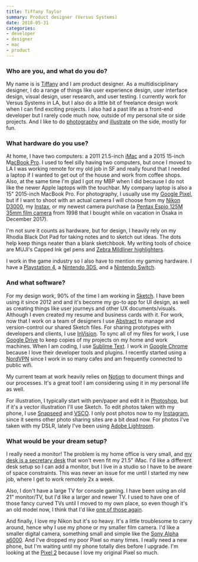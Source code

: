```yaml
---
title: Tiffany Taylor
summary: Product designer (Versus Systems)
date: 2018-05-31
categories:
- developer
- designer
- mac
- product
---
```


### Who are you, and what do you do?

My name is is [Tiffany](http://niffyat.net/ "Tiffany's website.") and I am product designer. As a multidisciplinary designer, I do a range of things like user experience design, user interface design, visual design, user research, and user testing. I currently work for Versus Systems in LA, but I also do a little bit of freelance design work when I can find exciting projects. I also had a past life as a front-end developer but I rarely code much now, outside of my personal site or side projects. And I like to do [photography](https://www.instagram.com/niffyat/ "Tiffany's Instagram account.") and [illustrate](https://www.instagram.com/explore/tags/tifanosketch/ "Tiffany's illustrations on Instagram.") on the side, mostly for fun.

### What hardware do you use?

At home, I have two computers: a 2011 21.5-inch [iMac][] and a 2015 15-inch M[acBook Pro][macbook-pro]. I used to feel silly having two computers, but once I moved to LA I was working remote for my old job in SF and really found that I needed a laptop if I wanted to get out of the house and work from coffee shops. Also, at the same time I'm glad I got my MBP when I did because I do not like the newer Apple laptops with the touchbar. My company laptop is also a 15" 2015-inch MacBook Pro. For photography, I usually use my [Google Pixel][pixel], but if I want to shoot with an actual camera I will choose from my [Nikon D3000][d3000], my [Instax][instax-mini-8], or my newest camera purchase (a [Pentax Espio 125M 35mm film camera][espio-125m] from 1998 that I bought while on vacation in Osaka in December 2017). 

I'm not sure it counts as hardware, but for design, I heavily rely on my Rhodia Black Dot Pad for taking notes and to sketch out ideas. The dots help keep things neater than a blank sketchbook. My writing tools of choice are MUJI's Capped Ink gel pens and [Zebra Mildliner highlighters][mildliner].

I work in the game industry so I also have to mention my gaming hardware. I have a [Playstation 4][ps4], a [Nintendo 3DS][3ds], and a [Nintendo Switch][switch.2].

### And what software?

For my design work, 90% of the time I am working in [Sketch][]. I have been using it since 2012 and and it's become my go-to app for UI design, as well as creating things like user journeys and other UX documents/visuals. Although I even created my resume and business cards with it. For work, now that I work on a team of designers I use [Abstract][] to manage and version-control our shared Sketch files. For sharing prototypes with developers and clients, I use [InVision][]. To sync all of my files for work, I use [Google Drive][google-drive] to keep copies of my projects on my home and work machines. When I am coding, I use [Sublime Text][sublime-text]. I work in [Google Chrome][chrome] because I love their developer tools and plugins. I recently started using a [NordVPN][] since I work in so many cafes and am frequently connected to public wifi.

My current team at work heavily relies on [Notion][] to document things and our processes. It's a great tool! I am considering using it in my personal life as well.

For illustration, I typically start with pen/paper and edit it in [Photoshop][], but if it's a vector illustration I'll use Sketch. To edit photos taken with my phone, I use [Snapseed][snapseed-android] and [VSCO][vsco-android]. I only post photos now to my [Instagram][instagram-android], since it seems other photo sharing sites are a bit dead now. For photos I've taken with my DSLR, lately I've been using [Adobe Lightroom][lightroom].

### What would be your dream setup?

I really need a monitor! The problem is my home office is very small, and [my desk is a secretary desk][ps-2014] that won't even fit my 21.5" iMac. I'd like a different desk setup so I can add a monitor, but I live in a studio so I have to be aware of space constraints. This was never an issue for me until I started my new job, where I get to work remotely 2x a week.

Also, I don't have a large TV for console gaming. I have been using an old 21" monitor/TV, but I'd like a larger and newer TV. I used to have one of those fancy curved TVs until I moved to my own place, so even though it's an old model now, I think that I'd like [one of those again][un49ku6500fxza].

And finally, I love my Nikon but it's so heavy. It's a little troublesome to carry around, hence why I use my phone or my smaller film camera. I'd like a smaller digital camera, something small and simple like the [Sony Alpha a6000][a6000]. And I've dropped my poor Pixel so many times. I really need a new phone, but I'm waiting until my phone totally dies before I upgrade. I'm looking at the [Pixel 2][pixel-2] because I love my original Pixel so much.

[3ds]: https://www.nintendo.com/3ds/ "A portable gaming console with a 3D screen."
[a6000]: https://en.wikipedia.org/wiki/Sony_%CE%B16000 "A 24.3 megapixel mirrorless camera."
[abstract]: https://www.goabstract.com/ "A service for designs with version control and collaboration."
[chrome]: https://www.google.com/intl/en/chrome/browser/ "A WebKit-based browser, where each tab runs in its own thread."
[d3000]: https://en.wikipedia.org/wiki/Nikon_D3000 "A 10.2 megapixel DSLR."
[espio-125m]: http://www.collection-appareils.fr/x/html/camera-5498-Pentax_Espio%20125M.html "A 35mm film camera."
[google-drive]: https://drive.google.com/ "A cloud storage service."
[imac]: https://www.apple.com/imac/ "An all-in-one computer."
[instagram-android]: https://play.google.com/store/apps/details?id=com.instagram.android "A photo taking/sharing app."
[instax-mini-8]: http://www.fujifilm.com/products/instant_photo/cameras/instax_mini_8/ "An instant film camera."
[invision]: https://www.invisionapp.com "A prototyping and workflow service."
[lightroom]: https://www.adobe.com/products/photoshop-lightroom.html "Photo management and editing software."
[macbook-pro]: https://www.apple.com/macbook-pro/ "A laptop."
[mildliner]: https://www.zebrapen.com/product-category/brand/mildliner/ "A softer highlighter pen."
[nordvpn]: https://nordvpn.com/ "A VPN service."
[notion]: https://www.notion.so/ "A collaborative wiki service."
[photoshop]: https://www.adobe.com/products/photoshop.html "A bitmap image editor."
[pixel-2]: https://en.wikipedia.org/wiki/Pixel_2 "A 5 inch Android smartphone."
[pixel]: https://store.google.com/product/pixel_phone "A 5 inch Android smartphone."
[ps-2014]: https://www.ikea.com/us/en/catalog/products/80260701/ "A folding desk."
[ps4]: http://us.playstation.com/ps4/index.htm "A shiny gaming console from Sony."
[sketch]: https://www.sketchapp.com/ "A vector drawing application for Mac OS X."
[snapseed-android]: https://play.google.com/store/apps/details?id=com.niksoftware.snapseed "A photo editing app."
[sublime-text]: http://www.sublimetext.com/ "A coder's text editor."
[switch.2]: https://www.nintendo.com/switch/ "A gaming console."
[un49ku6500fxza]: https://www.samsung.com/us/televisions-home-theater/tvs/4k-uhd-tvs/49-class-ku6500-6-series-curved-4k-uhd-tv-2016-model-un49ku6500fxza/ "A 49 inch curved TV."
[vsco-android]: https://play.google.com/store/apps/details?id=com.vsco.cam "A photo editing app."
